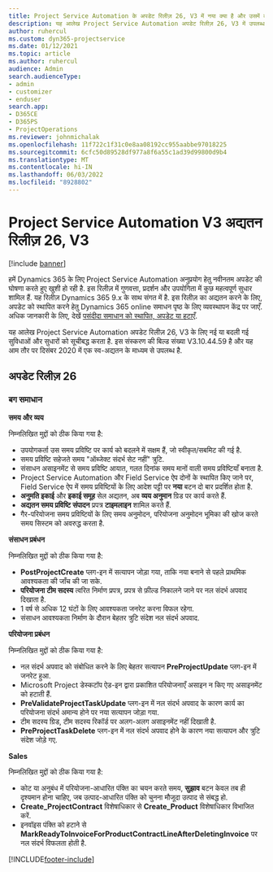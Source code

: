 ```yaml
---
title: Project Service Automation के अपडेट रिलीज़ 26, V3 में नया क्या है और उसमें क्या परिवर्तन हुआ है
description: यह आलेख Project Service Automation अपडेट रिलीज़ 26, V3 में उपलब्ध सुविधाओं और सुधारों को सूचीबद्ध करता है.
author: ruhercul
ms.custom: dyn365-projectservice
ms.date: 01/12/2021
ms.topic: article
ms.author: ruhercul
audience: Admin
search.audienceType:
- admin
- customizer
- enduser
search.app:
- D365CE
- D365PS
- ProjectOperations
ms.reviewer: johnmichalak
ms.openlocfilehash: 11f722c1f31c0e8aa08192cc955aabbe97018225
ms.sourcegitcommit: 6cfc50d89528df977a8f6a55c1ad39d99800d9b4
ms.translationtype: MT
ms.contentlocale: hi-IN
ms.lasthandoff: 06/03/2022
ms.locfileid: "8928802"
---
```

# <a name="project-service-automation-update-release-26-v3"></a>Project Service Automation V3 अद्यतन रिलीज़ 26, V3

[!include [banner](../includes/psa-now-project-operations.md)]

हमें Dynamics 365 के लिए Project Service Automation अनुप्रयोग हेतु नवीनतम अपडेट की घोषणा करते हुए खुशी हो रही है. इस रिलीज़ में गुणवत्ता, प्रदर्शन और उपयोगिता में कुछ महत्वपूर्ण सुधार शामिल हैं. यह रिलीज़ Dynamics 365 9.x के साथ संगत में है. इस रिलीज़ का अद्यतन करने के लिए, अपडेट को स्थापित करने हेतु Dynamics 365 online समाधन पृष्ठ के लिए व्यवस्थापन केंद्र पर जाएँ. अधिक जानकारी के लिए, देखें [पसंदीदा समाधान को स्थापित, अपडेट या हटाएँ](/power-platform/admin/install-remove-preferred-solution).

यह आलेख Project Service Automation अपडेट रिलीज़ 26, V3 के लिए नई या बदली गई सुविधाओं और सुधारों को सूचीबद्ध करता है. इस संस्करण की बिल्ड संख्या V3.10.44.59 है और यह आम तौर पर दिसंबर 2020 में एक स्व-अद्यतन के माध्यम से उपलब्ध है.

## <a name="update-release-26"></a>अपडेट रिलीज़ 26

### <a name="bug-fixes"></a>बग समाधान

**समय और व्यय**

निम्नलिखित मुद्दों को ठीक किया गया है:

- उपयोगकर्ता उस समय प्रविष्टि पर कार्य को बदलने में सक्षम हैं, जो स्वीकृत/सबमिट की गई है.
- समय प्रविष्टि सहेजते समय "ऑब्जेक्ट संदर्भ सेट नहीं" त्रुटि.
- संसाधन असाइनमेंट से समय प्रविष्टि आयात, गलत दिनांक समय मानों वाली समय प्रविष्टियाँ बनाता है.
- Project Service Automation और Field Service ऐप दोनों के स्थापित किए जाने पर, Field Service ऐप में समय प्रविष्टियों के लिए आदेश पट्टी पर **नया** बटन दो बार प्रदर्शित होता है.
- **अनुमति इकाई** और **इकाई समूह** सेल अद्यतन, अब **व्यय अनुमान** ग्रिड पर कार्य करते हैं.
- **अद्यतन समय प्रविष्टि संपादन** प्रपत्र **टाइमलाइन** शामिल करते हैं.
- गैर-परियोजना समय प्रविष्टियों के लिए समय अनुमोदन, परियोजना अनुमोदन भूमिका की खोज करते समय सिस्टम को अवरुद्ध करता है.

**संसाधन प्रबंधन**

निम्नलिखित मुद्दों को ठीक किया गया है:

- **PostProjectCreate** प्लग-इन में सत्यापन जोड़ा गया, ताकि नया बनाने से पहले प्राथमिक आवश्यकता की जाँच की जा सके.
- **परियोजना टीम सदस्य** त्वरित निर्माण प्रपत्र, प्रपत्र से फ़ील्ड निकालने जाने पर नल संदर्भ अपवाद दिखाता है.
- 1 वर्ष से अधिक 12 घंटों के लिए आवश्यकता जनरेट करना विफल रहेगा.
- संसाधन आवश्यकता निर्माण के दौरान बेहतर त्रुटि संदेश नल संदर्भ अपवाद.

**परियोजना प्रबंधन**

निम्नलिखित मुद्दों को ठीक किया गया है:

- नल संदर्भ अपवाद को संबोधित करने के लिए बेहतर सत्यापन **PreProjectUpdate** प्लग-इन में जनरेट हुआ.
- Microsoft Project डेस्कटॉप ऐड-इन द्वारा प्रकाशित परियोजनाएँ असाइन न किए गए असाइनमेंट को हटाती हैं.
- **PreValidateProjectTaskUpdate** प्लग-इन में नल संदर्भ अपवाद के कारण कार्य का परियोजना संदर्भ अमान्य होने पर नया सत्यापन जोड़ा गया.
- टीम सदस्य ग्रिड, टीम सदस्य रिकॉर्ड पर अलग-अलग असाइनमेंट नहीं दिखाती है.
- **PreProjectTaskDelete** प्लग-इन में नल संदर्भ अपवाद होने के कारण नया सत्यापन और त्रुटि संदेश जोड़े गए.

**Sales**

निम्नलिखित मुद्दों को ठीक किया गया है:

- कोट या अनुबंध में परियोजना-आधारित पंक्ति का चयन करते समय, **सुझाव** बटन केवल तब ही दृश्यमान होना चाहिए, जब उत्पाद-आधारित पंक्ति को चुनना मौजूदा उत्पाद से संबद्ध हो.
- **Create_ProjectContract** विशेषाधिकार से **Create_Product** विशेषाधिकार विभाजित करें.
- इनवॉइस पंक्ति को हटाने से **MarkReadyToInvoiceForProductContractLineAfterDeletingInvoice** पर नल संदर्भ विफलता होती है.


[!INCLUDE[footer-include](../includes/footer-banner.md)]
